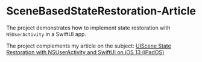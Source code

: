 # SceneBasedStateRestoration-Article

The project demonstrates how to implement state restoration with `NSUserActivity` in a SwiftUI app.

The project complements my article on the subject: [UIScene State Restoration with NSUserActivity and SwiftUI on iOS 13 (iPadOS)](https://www.vadimbulavin.com/ios13-ipados-uiscene-state-restoration-with-nsuseractivity-and-swiftui/)
